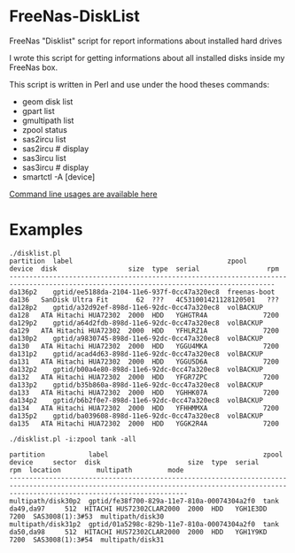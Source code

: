 # FreeNas-DiskList
FreeNas "Disklist" script for report informations about installed hard drives

I wrote this script for getting informations about all installed disks inside my FreeNas box.

This script is written in Perl and use under the hood theses commands:
* geom disk list
* gpart list
* gmultipath list
* zpool status
* sas2ircu list
* sas2ircu # display
* sas3ircu list
* sas3ircu # display
* smartctl -A [device]

[Command line usages are available here](../../wiki/Command-Line-usage)

# Examples

```
./disklist.pl
partition  label                                       zpool         device  disk                  size  type  serial                 rpm
-----------------------------------------------------------------------------------------------------------------------------------------
da136p2    gptid/ee5188da-2104-11e6-937f-0cc47a320ec8  freenas-boot  da136   SanDisk Ultra Fit       62  ???   4C531001421128120501   ???
da128p2    gptid/a32d92ef-898d-11e6-92dc-0cc47a320ec8  volBACKUP     da128   ATA Hitachi HUA72302  2000  HDD   YGHGTR4A              7200
da129p2    gptid/a64d2fdb-898d-11e6-92dc-0cc47a320ec8  volBACKUP     da129   ATA Hitachi HUA72302  2000  HDD   YFHLRZ1A              7200
da130p2    gptid/a9830745-898d-11e6-92dc-0cc47a320ec8  volBACKUP     da130   ATA Hitachi HUA72302  2000  HDD   YGGU4MKA              7200
da131p2    gptid/acad4d63-898d-11e6-92dc-0cc47a320ec8  volBACKUP     da131   ATA Hitachi HUA72302  2000  HDD   YGGU5D6A              7200
da132p2    gptid/b00a4e80-898d-11e6-92dc-0cc47a320ec8  volBACKUP     da132   ATA Hitachi HUA72302  2000  HDD   YFGR7ZPC              7200
da133p2    gptid/b35b860a-898d-11e6-92dc-0cc47a320ec8  volBACKUP     da133   ATA Hitachi HUA72302  2000  HDD   YGHHK07A              7200
da134p2    gptid/b6b2f0e7-898d-11e6-92dc-0cc47a320ec8  volBACKUP     da134   ATA Hitachi HUA72302  2000  HDD   YFHHMMXA              7200
da135p2    gptid/ba039608-898d-11e6-92dc-0cc47a320ec8  volBACKUP     da135   ATA Hitachi HUA72302  2000  HDD   YGGK2R4A              7200
```

```
./disklist.pl -i:zpool tank -all

partition           label                                       zpool    device     sector  disk                      size  type  serial     rpm  location         multipath         mode
-----------------------------------------------------------------------------------------------------------------------------------------------------------------------------------------
multipath/disk30p2  gptid/fe38f700-829a-11e7-810a-00074304a2f0  tank     da49,da97     512  HITACHI HUS72302CLAR2000  2000  HDD   YGH1E3DD  7200  SAS3008(1):3#53  multipath/disk30
multipath/disk31p2  gptid/01a5298c-829b-11e7-810a-00074304a2f0  tank     da50,da98     512  HITACHI HUS72302CLAR2000  2000  HDD   YGH1Y9KD  7200  SAS3008(1):3#54  multipath/disk31
```
